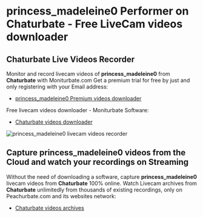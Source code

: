 # princess_madeleine0 Performer on Chaturbate - Free LiveCam videos downloader

## Chaturbate Live Videos Recorder

Monitor and record livecam videos of **princess_madeleine0** from **Chaturbate** with Moniturbate.com
Get a premium trial for free by just and only registering with your Email address:
* [princess_madeleine0 Premium videos downloader](https://moniturbate.com/request-demo-licence-key.html)

Free livecam videos downloader - Moniturbate Software:
* [Chaturbate videos downloader](https://moniturbate.com/moniturbate-download-software.html)

![princess_madeleine0 livecam videos recorder](https://peachurnet.com/templates/moniturbate-software.png)


## Capture princess_madeleine0 videos from the Cloud and watch your recordings on Streaming

Without the need of downloading a software, capture **princess_madeleine0** livecam videos from **Chaturbate** 100% online.
Watch Livecam archives from **Chaturbate** unlimitedly from thousands of existing recordings, only on Peachurbate.com and its websites network:
* [Chaturbate videos archives](https://peachurnet.com/)